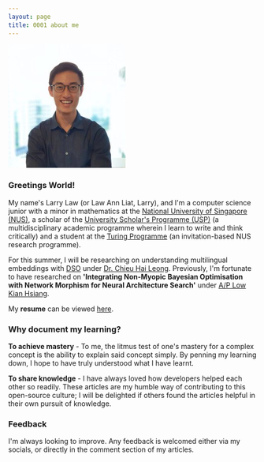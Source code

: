 ```yaml
---
layout: page
title: 0001 about me
---
```


![Larry Photo](/assets/img/site/larry.jpg)

### Greetings World!

My name's Larry Law (or Law Ann Liat, Larry), and I'm a computer science junior with a minor in mathematics at the
[National University of Singapore (NUS)](https://www.comp.nus.edu.sg/programmes/ug/cs/), a scholar of the [University Scholar's Programme (USP)](http://www.usp.nus.edu.sg/) (a multidisciplinary academic programme wherein I learn to write and think critically) and a student at the [Turing Programme](https://www.comp.nus.edu.sg/programmes/ug/cs/tp/) (an invitation-based NUS research programme).

<!-- Prior experience (?) -->
For this summer, I will be researching on understanding multilingual embeddings with [DSO](https://www.dso.org.sg) under [Dr. Chieu Hai Leong](https://chaileon.github.io). Previously, I'm fortunate to have researched on **'Integrating Non-Myopic Bayesian Optimisation with Network Morphism for Neural Architecture Search'** under [A/P Low Kian Hsiang](https://www.comp.nus.edu.sg/~lowkh/research.html). 

My **resume** can be viewed [here](/assets/larry_resume.pdf).

<!-- ### Logs
Similar to how logging records events triggered by processes, this log serves to record milestones in my (professional) life.

```py
JAN_21 = "Accepted to the DSO internship programme!"

JAN_21 = "Accepted in the Turing programme!"

NOV_20 = "Completed my first research experience in autonomous robots! The journey was emotional but definitely the highlight of my sem. Thanks my good friend Yuan Bo for the collaboration!"

NOV_20 = "Halfway through UROP! Progress was surprisingly more productive in the semester than working on it full time in the summer, which I attribute to consistent communication with Prof Bryan. Thanks Wey Yeh for the collaboration so far!

MAR_20 = "Completed Dr Andrew's 14 weeks Deep Learning course. Was challenging juggling online courses and school work, but worth it as these courses allowed me to make a more informed decision for my UROP research project."

DEC_19 = "Completed Dr Andrew's 11 weeks Machine Learning course."

AUG_19 = "Completed Internship with AXA Singapore. Pretty fun front-end experience."
``` -->

### Why document my learning?

**To achieve mastery** - To me, the litmus test of one's mastery for a complex concept is the
ability to explain said concept simply.
By penning my learning down, I hope to have truly understood what I have learnt.

**To share knowledge** - I have always loved how developers helped each other so readily. These articles
are my humble way of contributing to this open-source culture;
I will be delighted if others found the articles helpful in their own pursuit of knowledge.

### Feedback

I'm always looking to improve. Any feedback is welcomed either via my socials, or directly in the comment section of my articles.

